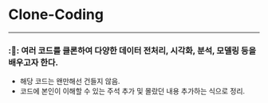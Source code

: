 # Clone-Coding

---

### ::memo:: 여러 코드를 클론하여 다양한 데이터 전처리, 시각화, 분석, 모델링 등을 배우고자 한다.

- 해당 코드는 왠만해선 건들지 않음.
- 코드에 본인이 이해할 수 있는 주석 추가 및 몰랐던 내용 추가하는 식으로 정리.
